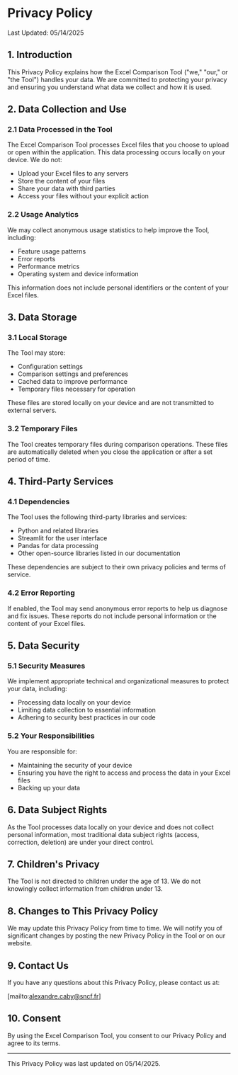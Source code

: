 # Privacy Policy

Last Updated: 05/14/2025

## 1. Introduction

This Privacy Policy explains how the Excel Comparison Tool ("we," "our," or "the Tool") handles your data. We are committed to protecting your privacy and ensuring you understand what data we collect and how it is used.

## 2. Data Collection and Use

### 2.1 Data Processed in the Tool

The Excel Comparison Tool processes Excel files that you choose to upload or open within the application. This data processing occurs locally on your device. We do not:

- Upload your Excel files to any servers
- Store the content of your files
- Share your data with third parties
- Access your files without your explicit action

### 2.2 Usage Analytics

We may collect anonymous usage statistics to help improve the Tool, including:

- Feature usage patterns
- Error reports
- Performance metrics
- Operating system and device information

This information does not include personal identifiers or the content of your Excel files.

## 3. Data Storage

### 3.1 Local Storage

The Tool may store:

- Configuration settings
- Comparison settings and preferences
- Cached data to improve performance
- Temporary files necessary for operation

These files are stored locally on your device and are not transmitted to external servers.

### 3.2 Temporary Files

The Tool creates temporary files during comparison operations. These files are automatically deleted when you close the application or after a set period of time.

## 4. Third-Party Services

### 4.1 Dependencies

The Tool uses the following third-party libraries and services:

- Python and related libraries
- Streamlit for the user interface
- Pandas for data processing
- Other open-source libraries listed in our documentation

These dependencies are subject to their own privacy policies and terms of service.

### 4.2 Error Reporting

If enabled, the Tool may send anonymous error reports to help us diagnose and fix issues. These reports do not include personal information or the content of your Excel files.

## 5. Data Security

### 5.1 Security Measures

We implement appropriate technical and organizational measures to protect your data, including:

- Processing data locally on your device
- Limiting data collection to essential information
- Adhering to security best practices in our code

### 5.2 Your Responsibilities

You are responsible for:

- Maintaining the security of your device
- Ensuring you have the right to access and process the data in your Excel files
- Backing up your data

## 6. Data Subject Rights

As the Tool processes data locally on your device and does not collect personal information, most traditional data subject rights (access, correction, deletion) are under your direct control.

## 7. Children's Privacy

The Tool is not directed to children under the age of 13. We do not knowingly collect information from children under 13.

## 8. Changes to This Privacy Policy

We may update this Privacy Policy from time to time. We will notify you of significant changes by posting the new Privacy Policy in the Tool or on our website.

## 9. Contact Us

If you have any questions about this Privacy Policy, please contact us at:

[mailto:alexandre.caby@sncf.fr]

## 10. Consent

By using the Excel Comparison Tool, you consent to our Privacy Policy and agree to its terms.

---

This Privacy Policy was last updated on 05/14/2025.
